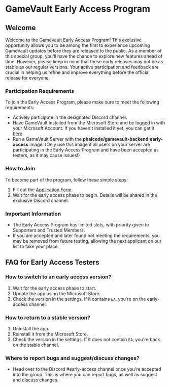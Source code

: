 # GameVault Early Access Program

## Welcome

Welcome to the GameVault Early Access Program! This exclusive opportunity allows you to be among the first to experience upcoming GameVault updates before they are released to the public. As a member of this special group, you'll have the chance to explore new features ahead of time. However, please keep in mind that these early releases may not be as stable as our regular versions. Your active participation and feedback are crucial in helping us refine and improve everything before the official release for everyone.

### Participation Requirements

To join the Early Access Program, please make sure to meet the following requirements:

- Actively participate in the designated Discord channel.
- Have GameVault installed from the Microsoft Store and be logged in with your Microsoft Account. If you haven't installed it yet, you can get it [here](https://www.microsoft.com/store/apps/9PCKDV76GL75).
- Run a GameVault Server with the **phalcode/gamevault-backend:early-access** image. (Only use this image if all users on your server are participating in the Early Access Program and have been accepted as testers, as it may cause issues!)

### How to Join

To become part of the program, follow these simple steps:

1. Fill out the [Application Form](https://forms.gle/RQvEGfWeUFPBCUaG6).
2. Wait for the early access phase to begin. Details will be shared in the exclusive Discord channel.

### Important Information

- The Early Access Program has limited slots, with priority given to Supporters and Trusted Members.
- If you are accepted and later found not meeting the requirements, you may be removed from future testing, allowing the next applicant on our list to take your place.

## FAQ for Early Access Testers

### How to switch to an early access version?

1. Wait for the early access phase to start.
2. Update the app using the Microsoft Store.
3. Check the version in the settings. If it contains `EA`, you're on the early-access channel.

### How to return to a stable version?

1. Uninstall the app.
2. Reinstall it from the Microsoft Store.
3. Check the version in the settings. If it does not contain `EA`, you're back on the stable channel.

### Where to report bugs and suggest/discuss changes?

- Head over to the Discord #early-access channel once you're accepted into the group. This is where you can report bugs, as well as suggest and discuss changes.
